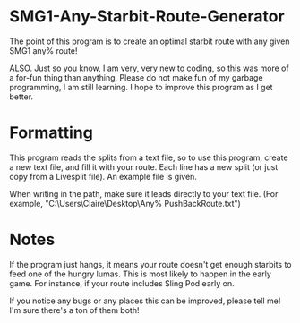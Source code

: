 # SMG1-Any-Starbit-Route-Generator
The point of this program is to create an optimal starbit route with any given SMG1 any% route!

ALSO. Just so you know, I am very, very new to coding, so this was more of a for-fun thing than anything. Please do not make fun of my garbage programming, I am still learning.
I hope to improve this program as I get better.

# Formatting
This program reads the splits from a text file, so to use this program, create a new text file, and fill it with your route. Each line has a new split (or just copy from a Livesplit file). An example file is given.

When writing in the path, make sure it leads directly to your text file. (For example, "C:\Users\Claire\Desktop\Any% PushBackRoute.txt")

# Notes
If the program just hangs, it means your route doesn't get enough starbits to feed one of the hungry lumas. This is most likely to happen in the early game. For instance, if your route includes Sling Pod early on.

If you notice any bugs or any places this can be improved, please tell me! I'm sure there's a ton of them both!
